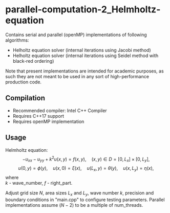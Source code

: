 # parallel-computation-2_Helmholtz-equation

Contains serial and parallel (openMP) implementations of following algorithms:

* Helholtz equation solver (internal iterations using Jacobi method)
* Helholtz equation solver (internal iterations using Seidel method with black-red ordering)

Note that present implementations are intended for academic purposes, as such they are not meant to be used in any sort of high-performance production code.

## Compilation

* Recommended compiler: Intel C++ Compiler
* Requires C++17 support
* Requires openMP implementation

## Usage

Helmholtz equation:<br>
$$-u_{xx} - u_{yy} + k^2 u(x, y) = f(x, y), \quad (x, y) \in D = [0, L_x]\times[0, L_y], $$
$$u(0, y)  = \phi(y),\quad u(x, 0) = \xi(x),\quad  u(L_x, y) = \theta(y),\quad  u(x, L_y) = \eta(x),$$
where<br>
$k$ - wave_number, $f$ - right_part.<br>

Adjust grid size $N$, area sizes $L_x$ and $L_y$, wave number $k$, precision and boundary conditions in "main.cpp" to configure testing parameters. Parallel implementations assume $(N - 2)$ to be a multiple of num_threads.
